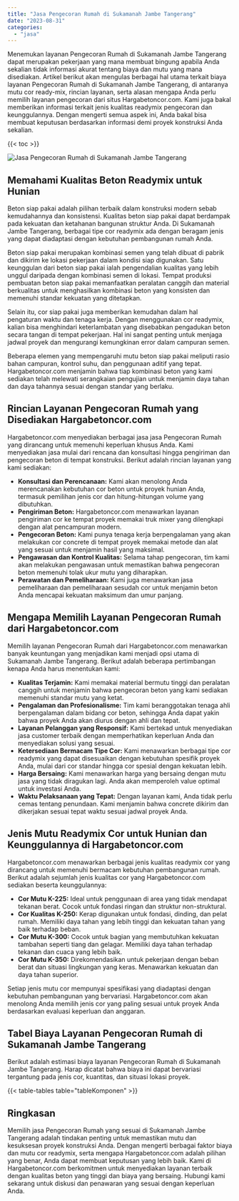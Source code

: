 ```yaml
---
title: "Jasa Pengecoran Rumah di Sukamanah Jambe Tangerang"
date: "2023-08-31"
categories: 
  - "jasa"
---
```



Menemukan layanan Pengecoran Rumah di Sukamanah Jambe Tangerang dapat merupakan pekerjaan yang mana membuat bingung apabila Anda sekalian tidak informasi akurat tentang biaya dan mutu yang mana disediakan. Artikel berikut akan mengulas berbagai hal utama terkait biaya layanan Pengecoran Rumah di Sukamanah Jambe Tangerang, di antaranya mutu cor ready-mix, rincian layanan, serta alasan mengapa Anda perlu memilih layanan pengecoran dari situs Hargabetoncor.com. Kami juga bakal memberikan informasi terkait jenis kualitas readymix pengecoran dan keunggulannya. Dengan mengerti semua aspek ini, Anda bakal bisa membuat keputusan berdasarkan informasi demi proyek konstruksi Anda sekalian.

{{< toc >}}

![Jasa Pengecoran Rumah di Sukamanah Jambe Tangerang](https://hargareadymixid.github.io/hbc/readymix-hbc%20(8).png)

## Memahami Kualitas Beton Readymix untuk Hunian

Beton siap pakai adalah pilihan terbaik dalam konstruksi modern sebab kemudahannya dan konsistensi. Kualitas beton siap pakai dapat berdampak pada kekuatan dan ketahanan bangunan struktur Anda. Di Sukamanah Jambe Tangerang, berbagai tipe cor readymix ada dengan beragam jenis yang dapat diadaptasi dengan kebutuhan pembangunan rumah Anda.

Beton siap pakai merupakan kombinasi semen yang telah dibuat di pabrik dan dikirim ke lokasi pekerjaan dalam kondisi siap digunakan. Satu keunggulan dari beton siap pakai ialah pengendalian kualitas yang lebih unggul daripada dengan kombinasi semen di lokasi. Tempat produksi pembuatan beton siap pakai memanfaatkan peralatan canggih dan material berkualitas untuk menghasilkan kombinasi beton yang konsisten dan memenuhi standar kekuatan yang ditetapkan.

Selain itu, cor siap pakai juga memberikan kemudahan dalam hal pengaturan waktu dan tenaga kerja. Dengan menggunakan cor readymix, kalian bisa menghindari keterlambatan yang disebabkan pengadukan beton secara tangan di tempat pekerjaan. Hal ini sangat penting untuk menjaga jadwal proyek dan mengurangi kemungkinan error dalam campuran semen.

Beberapa elemen yang mempengaruhi mutu beton siap pakai meliputi rasio bahan campuran, kontrol suhu, dan penggunaan aditif yang tepat. Hargabetoncor.com menjamin bahwa tiap kombinasi beton yang kami sediakan telah melewati serangkaian pengujian untuk menjamin daya tahan dan daya tahannya sesuai dengan standar yang berlaku.

## Rincian Layanan Pengecoran Rumah yang Disediakan Hargabetoncor.com

Hargabetoncor.com menyediakan berbagai jasa jasa Pengecoran Rumah yang dirancang untuk memenuhi keperluan khusus Anda. Kami menyediakan jasa mulai dari rencana dan konsultasi hingga pengiriman dan pengecoran beton di tempat konstruksi. Berikut adalah rincian layanan yang kami sediakan:

- **Konsultasi dan Perencanaan:** Kami akan menolong Anda merencanakan kebutuhan cor beton untuk proyek hunian Anda, termasuk pemilihan jenis cor dan hitung-hitungan volume yang dibutuhkan.
- **Pengiriman Beton:** Hargabetoncor.com menawarkan layanan pengiriman cor ke tempat proyek memakai truk mixer yang dilengkapi dengan alat pencampuran modern.
- **Pengecoran Beton:** Kami punya tenaga kerja berpengalaman yang akan melakukan cor concrete di tempat proyek memakai metode dan alat yang sesuai untuk menjamin hasil yang maksimal.
- **Pengawasan dan Kontrol Kualitas:** Selama tahap pengecoran, tim kami akan melakukan pengawasan untuk memastikan bahwa pengecoran beton memenuhi tolak ukur mutu yang diharapkan.
- **Perawatan dan Pemeliharaan:** Kami juga menawarkan jasa pemeliharaan dan pemeliharaan sesudah cor untuk menjamin beton Anda mencapai kekuatan maksimum dan umur panjang.

## Mengapa Memilih Layanan Pengecoran Rumah dari Hargabetoncor.com

Memilih layanan Pengecoran Rumah dari Hargabetoncor.com menawarkan banyak keuntungan yang menjadikan kami menjadi opsi utama di Sukamanah Jambe Tangerang. Berikut adalah beberapa pertimbangan kenapa Anda harus menentukan kami:

- **Kualitas Terjamin:** Kami memakai material bermutu tinggi dan peralatan canggih untuk menjamin bahwa pengecoran beton yang kami sediakan memenuhi standar mutu yang ketat.
- **Pengalaman dan Profesionalisme:** Tim kami beranggotakan tenaga ahli berpengalaman dalam bidang cor beton, sehingga Anda dapat yakin bahwa proyek Anda akan diurus dengan ahli dan tepat.
- **Layanan Pelanggan yang Responsif:** Kami bertekad untuk menyediakan jasa customer terbaik dengan memperhatikan keperluan Anda dan menyediakan solusi yang sesuai.
- **Ketersediaan Bermacam Tipe Cor:** Kami menawarkan berbagai tipe cor readymix yang dapat disesuaikan dengan kebutuhan spesifik proyek Anda, mulai dari cor standar hingga cor spesial dengan kekuatan lebih.
- **Harga Bersaing:** Kami menawarkan harga yang bersaing dengan mutu jasa yang tidak diragukan lagi. Anda akan memperoleh value optimal untuk investasi Anda.
- **Waktu Pelaksanaan yang Tepat:** Dengan layanan kami, Anda tidak perlu cemas tentang penundaan. Kami menjamin bahwa concrete dikirim dan dikerjakan sesuai tepat waktu sesuai jadwal proyek Anda.

## Jenis Mutu Readymix Cor untuk Hunian dan Keunggulannya di Hargabetoncor.com

Hargabetoncor.com menawarkan berbagai jenis kualitas readymix cor yang dirancang untuk memenuhi bermacam kebutuhan pembangunan rumah. Berikut adalah sejumlah jenis kualitas cor yang Hargabetoncor.com sediakan beserta keunggulannya:

- **Cor Mutu K-225:** Ideal untuk penggunaan di area yang tidak mendapat tekanan berat. Cocok untuk fondasi ringan dan struktur non-struktural.
- **Cor Kualitas K-250:** Kerap digunakan untuk fondasi, dinding, dan pelat rumah. Memiliki daya tahan yang lebih tinggi dan kekuatan tahan yang baik terhadap beban.
- **Cor Mutu K-300:** Cocok untuk bagian yang membutuhkan kekuatan tambahan seperti tiang dan gelagar. Memiliki daya tahan terhadap tekanan dan cuaca yang lebih baik.
- **Cor Mutu K-350:** Direkomendasikan untuk pekerjaan dengan beban berat dan situasi lingkungan yang keras. Menawarkan kekuatan dan daya tahan superior.

Setiap jenis mutu cor mempunyai spesifikasi yang diadaptasi dengan kebutuhan pembangunan yang bervariasi. Hargabetoncor.com akan menolong Anda memilih jenis cor yang paling sesuai untuk proyek Anda berdasarkan evaluasi keperluan dan anggaran.

## Tabel Biaya Layanan Pengecoran Rumah di Sukamanah Jambe Tangerang

Berikut adalah estimasi biaya layanan Pengecoran Rumah di Sukamanah Jambe Tangerang. Harap dicatat bahwa biaya ini dapat bervariasi tergantung pada jenis cor, kuantitas, dan situasi lokasi proyek.

{{< table-tables table="tableKomponen" >}}

## Ringkasan

Memilih jasa Pengecoran Rumah yang sesuai di Sukamanah Jambe Tangerang adalah tindakan penting untuk memastikan mutu dan kesuksesan proyek konstruksi Anda. Dengan mengerti berbagai faktor biaya dan mutu cor readymix, serta mengapa Hargabetoncor.com adalah pilihan yang benar, Anda dapat membuat keputusan yang lebih baik. Kami di Hargabetoncor.com berkomitmen untuk menyediakan layanan terbaik dengan kualitas beton yang tinggi dan biaya yang bersaing. Hubungi kami sekarang untuk diskusi dan penawaran yang sesuai dengan keperluan Anda.
